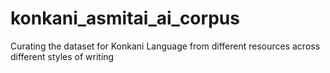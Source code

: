 # konkani_asmitai_ai_corpus
Curating the dataset for Konkani Language from different resources across different styles of writing
